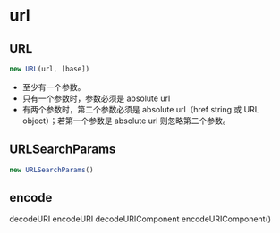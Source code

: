 # url

## URL

```js
new URL(url, [base])
```

- 至少有一个参数。
- 只有一个参数时，参数必须是 absolute url
- 有两个参数时，第二个参数必须是 absolute url（href string 或 URL object）；若第一个参数是 absolute url 则忽略第二个参数。


## URLSearchParams

```js
new URLSearchParams()
```

## encode

decodeURI
encodeURI
decodeURIComponent
encodeURIComponent()
